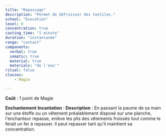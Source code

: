 ```yaml
---
title: "Repassage"
description: "Permet de défroisser des textiles."
school: "Evocation"
level: 0
concentration: true
casting_time: "1 minute"
duration: "instantanée"
range: "contact"
components:
  verbal: true
  somatic: true
  material: true
  materials: "de l'eau'"
ritual: false
classes:
    - Magie

---
```

**Coût** : 1 point de Magie

**Enchantement**
**Incantation** : 
**Description** : En passant la paume de sa main sur une étoffe ou un vêtement préalablement disposé sur une planche, l'enchanteur repasse, enlève les plis des vêtements froissés tout comme le ferait un fer à repasser. Il peut repasser tant qu'il maintient sa concentration.   

